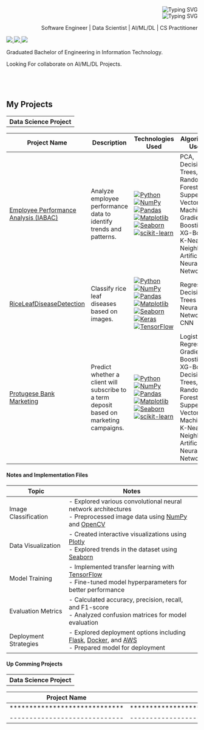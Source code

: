 <div style="text-align: right; margin: 0 auto; max-width: -80%;">
    <img src="https://readme-typing-svg.demolab.com?font=Georgia&size=32&duration=1900&pause=150&multiline=true&width=500&height=40&lines=Mohit+Janbandhu" alt="Typing SVG" />
</div>
<div style="text-align: right; margin: 0 auto; max-width: -80%;">
    <img src="https://readme-typing-svg.demolab.com?font=Georgia&size=18&duration=2000&pause=250&multiline=true&width=500&height=25&lines=Certified Data Scientist" alt="Typing SVG" />
    <p>Software Engineer | Data Scientist | AI/ML/DL | CS Practitioner </p>
</div>
<p align="left">
    <!-- Links to personal website, resume, LinkedIn, and email -->
    <a href="https://www.linkedin.com/in/mohitjanbandhu">
        <img src="https://img.shields.io/badge/-Linkedin-blue?style=flat-square&logo=linkedin">
    </a>
    <a href="mailto:mojanbandhu@gmail.com">
        <img src="https://img.shields.io/badge/-Email-red?style=flat-square&logo=gmail&logoColor=white">
    </a>
    <a href="https://www.kaggle.com/mohitjanbandhu">
        <img src="https://img.shields.io/badge/-Kaggle-blue?style=flat-square&logo=Kaggle&logoColor=white">
    </a>
</p>
<p> Graduated Bachelor of Engineering in Information Technology. </p>
<p> Looking For collaborate on AI/ML/DL Projects.</p>
</p>

```




```
## My Projects
<table>
<tr><th>Data Science Project </th></tr>
<tr>

| Project Name | Description | Technologies Used | Algorithms Used |
| --- | --- | --- | --- |
| [Employee Performance Analysis (IABAC)](https://github.com/MJanbandhu/IABAC-Employee-Performance-Analysis-INX-Future-Inc..git)|Analyze employee performance data to identify trends and patterns.| [![Python](https://img.shields.io/badge/-Python-black?style=flat-square&logo=python)](https://www.python.org/)  [![NumPy](https://img.shields.io/badge/-NumPy-black?style=flat-square&logo=numpy)](https://numpy.org/)  [![Pandas](https://img.shields.io/badge/-Pandas-black?style=flat-square&logo=pandas)](https://pandas.pydata.org/)  [![Matplotlib](https://img.shields.io/badge/-Matplotlib-black?style=flat-square&logo=matplotlib)](https://matplotlib.org/)  [![Seaborn](https://img.shields.io/badge/-Seaborn-black?style=flat-square&logo=seaborn)](https://seaborn.pydata.org/) [![scikit-learn](https://img.shields.io/badge/-scikit--learn-black?style=flat-square&logo=scikit-learn)](https://scikit-learn.org/) |PCA, Decision Trees, Random Forest, Supper Vector Machine, Gradient Boosting, XG-Boost, K-Nearest Neighbors, Artificial Neural Network|
| [RiceLeafDiseaseDetection](https://github.com/MJanbandhu/RiceLeafDiseaseDetection.git)|Classify rice leaf diseases based on images.| [![Python](https://img.shields.io/badge/-Python-black?style=flat-square&logo=python)](https://www.python.org/)  [![NumPy](https://img.shields.io/badge/-NumPy-black?style=flat-square&logo=numpy)](https://numpy.org/)  [![Pandas](https://img.shields.io/badge/-Pandas-black?style=flat-square&logo=pandas)](https://pandas.pydata.org/)  [![Matplotlib](https://img.shields.io/badge/-Matplotlib-black?style=flat-square&logo=matplotlib)](https://matplotlib.org/) <br/>  [![Seaborn](https://img.shields.io/badge/-Seaborn-black?style=flat-square&logo=seaborn)](https://seaborn.pydata.org/) [![Keras](https://img.shields.io/badge/-Keras-black?style=flat-square&logo=keras)](https://keras.io/) [![TensorFlow](https://img.shields.io/badge/-TensorFlow-black?style=flat-square&logo=tensorflow)](https://www.tensorflow.org/) | Regression, Decision Trees , Neural Networks, CNN|
| [Protugese Bank Marketing](https://github.com/MJanbandhu/PortugeseBankMarketingProject.git)|Predict whether a client will subscribe to a term deposit based on marketing campaigns. | [![Python](https://img.shields.io/badge/-Python-black?style=flat-square&logo=python)](https://www.python.org/)  [![NumPy](https://img.shields.io/badge/-NumPy-black?style=flat-square&logo=numpy)](https://numpy.org/)  [![Pandas](https://img.shields.io/badge/-Pandas-black?style=flat-square&logo=pandas)](https://pandas.pydata.org/)  [![Matplotlib](https://img.shields.io/badge/-Matplotlib-black?style=flat-square&logo=matplotlib)](https://matplotlib.org/)  [![Seaborn](https://img.shields.io/badge/-Seaborn-black?style=flat-square&logo=seaborn)](https://seaborn.pydata.org/) [![scikit-learn](https://img.shields.io/badge/-scikit--learn-black?style=flat-square&logo=scikit-learn)](https://scikit-learn.org/) |Logistic Regression, Gradient Boosting, XG-Boost, Decision Trees, Random Forest, Supper Vector Machine, K-Nearest Neighbors, Artificial Neural Network|
</tr> </table>


                
#### Notes and Implementation Files              
| Topic                 | Notes                                                                                                             |
|-----------------------|-------------------------------------------------------------------------------------------------------------------|
| Image Classification  | - Explored various convolutional neural network architectures <br/> - Preprocessed image data using [NumPy](https://numpy.org/) and [OpenCV](https://opencv.org/) |
| Data Visualization    | - Created interactive visualizations using [Plotly](https://plotly.com/) <br/> - Explored trends in the dataset using [Seaborn](https://seaborn.pydata.org/)            |
| Model Training        | - Implemented transfer learning with [TensorFlow](https://www.tensorflow.org/) <br/> - Fine-tuned model hyperparameters for better performance   |
| Evaluation Metrics    | - Calculated accuracy, precision, recall, and F1-score <br/> - Analyzed confusion matrices for model evaluation  |
| Deployment Strategies| - Explored deployment options including [Flask](https://flask.palletsprojects.com/), [Docker](https://www.docker.com/), and [AWS](https://aws.amazon.com/) <br/> - Prepared model for deployment                |


#### Up Comming Projects
<table>
<tr><th>Data Science Project </th></tr>

| Project Name | Description | Technologies |
| --- | --- | --- |
|***************************** | *************************************************************************** |***************************************************** |
|----------------------------- | --------------------------------------------------------------------------- |----------------------------------------------------- |
<tr> 


</tr> </table>
